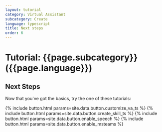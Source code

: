 ```yaml
---
layout: tutorial
category: Virtual Assistant
subcategory: Create
language: typescript
title: Next steps
order: 6
---
```


# Tutorial: {{page.subcategory}} ({{page.language}})

## Next Steps

Now that you've got the basics, try the one of these tutorials:

<div class="card-deck">
    {% include button.html params=site.data.button.customize_va_ts %}
    {% include button.html params=site.data.button.create_skill_ts %}
    {% include button.html params=site.data.button.enable_speech %}
    {% include button.html params=site.data.button.enable_msteams %}
</div>
